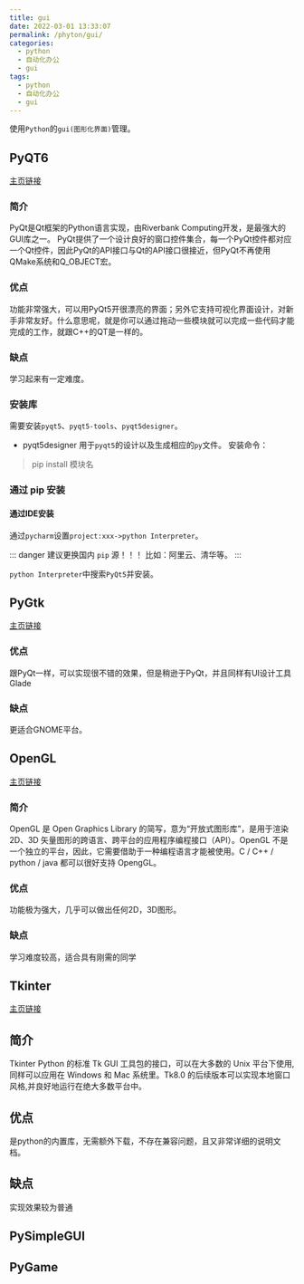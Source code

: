 ```yaml
---
title: gui
date: 2022-03-01 13:33:07
permalink: /phyton/gui/
categories:
  - python
  - 自动化办公
  - gui
tags:
  - python
  - 自动化办公
  - gui
---
```

使用`Python`的`gui(图形化界面)`管理。
<!-- more -->
## PyQT6
[主页链接](https://docs.python.org/zh-cn/3/library/tk.html)
### 简介
PyQt是Qt框架的Python语言实现，由Riverbank Computing开发，是最强大的GUI库之一。 PyQt提供了一个设计良好的窗口控件集合，每一个PyQt控件都对应一个Qt控件，因此PyQt的API接口与Qt的API接口很接近，但PyQt不再使用QMake系统和Q_OBJECT宏。
### 优点
功能非常强大，可以用PyQt5开很漂亮的界面；另外它支持可视化界面设计，对新手非常友好。什么意思呢，就是你可以通过拖动一些模块就可以完成一些代码才能完成的工作，就跟C++的QT是一样的。
### 缺点
学习起来有一定难度。
### 安装库
需要安装`pyqt5`、`pyqt5-tools`、`pyqt5designer`。
* pyqt5designer 用于`pyqt5`的设计以及生成相应的`py`文件。
安装命令：
> pip install 模块名
### 通过 pip 安装

#### 通过IDE安装
通过`pycharm`设置`project:xxx->python Interpreter`。

::: danger
建议更换国内 `pip` 源！！！
比如：阿里云、清华等。
:::

`python Interpreter`中搜索`PyQt5`并安装。


## PyGtk
[主页链接](https://docs.python.org/3/library/tk.html)
### 优点
跟PyQt一样，可以实现很不错的效果，但是稍逊于PyQt，并且同样有UI设计工具Glade
### 缺点
更适合GNOME平台。
## OpenGL
[主页链接](https://pypi.org/project/PyOpenGL/)
### 简介
OpenGL 是 Open Graphics Library 的简写，意为“开放式图形库”，是用于渲染 2D、3D 矢量图形的跨语言、跨平台的应用程序编程接口（API）。OpenGL 不是一个独立的平台，因此，它需要借助于一种编程语言才能被使用。C / C++ / python / java 都可以很好支持 OpengGL。
### 优点
功能极为强大，几乎可以做出任何2D，3D图形。
### 缺点
学习难度较高，适合具有刚需的同学
## Tkinter
[主页链接](https://docs.python.org/3/library/tk.html)

## 简介
Tkinter Python 的标准 Tk GUI 工具包的接口，可以在大多数的 Unix 平台下使用, 同样可以应用在 Windows 和 Mac 系统里。Tk8.0 的后续版本可以实现本地窗口风格,并良好地运行在绝大多数平台中。

## 优点
是python的内置库，无需额外下载，不存在兼容问题，且又非常详细的说明文档。

## 缺点
实现效果较为普通
## PySimpleGUI

## PyGame
